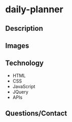 # daily-planner

## Description

## Images

## Technology 
- HTML
- CSS
- JavaScript
- JQuery
- APIs

## Questions/Contact
